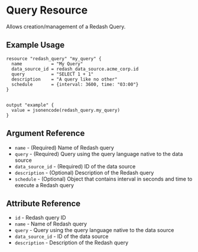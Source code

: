 # Query Resource

Allows creation/management of a Redash Query.

## Example Usage

```hcl
resource "redash_query" "my_query" {
  name           = "My Query"
  data_source_id = redash_data_source.acme_corp.id
  query          = "SELECT 1 + 1"
  description    = "A query like no other"
  schedule       = {interval: 3600, time: "03:00"}
}


output "example" {
  value = jsonencode(redash_query.my_query)
}
```

## Argument Reference

* `name` - (Required) Name of Redash query
* `query` - (Required) Query using the query language native to the data source
* `data_source_id` - (Required) ID of the data source
* `description` - (Optional) Description of the Redash query
* `schedule` - (Optional) Object that contains interval in seconds and time to execute a Redash query

## Attribute Reference

* `id` - Redash query ID
* `name` - Name of Redash query
* `query` - Query using the query language native to the data source
* `data_source_id` - ID of the data source
* `description` - Description of the Redash query
